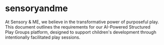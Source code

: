 # sensoryandme
At Sensory &amp; ME, we believe in the transformative power of purposeful play. This document outlines the requirements for our AI-Powered Structured Play Groups platform, designed to support children's development through intentionally facilitated play sessions.
